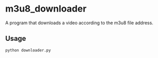 # m3u8_downloader
A program that downloads a video according to the m3u8 file address.

## Usage
```shell
python downloader.py
```

